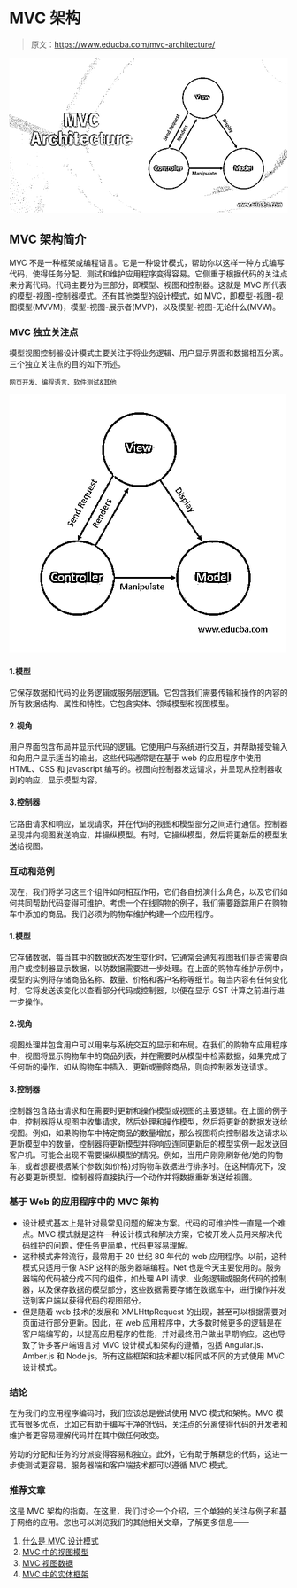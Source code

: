 # MVC 架构

> 原文：<https://www.educba.com/mvc-architecture/>

![MVC Architecture](img/089599fd446d7e8ab4539302fee5d192.png)



## MVC 架构简介

MVC 不是一种框架或编程语言。它是一种设计模式，帮助你以这样一种方式编写代码，使得任务分配、测试和维护应用程序变得容易。它侧重于根据代码的关注点来分离代码。代码主要分为三部分，即模型、视图和控制器。这就是 MVC 所代表的模型-视图-控制器模式。还有其他类型的设计模式，如 MVC，即模型-视图-视图模型(MVVM)，模型-视图-展示者(MVP)，以及模型-视图-无论什么(MVW)。

### MVC 独立关注点

模型视图控制器设计模式主要关注于将业务逻辑、用户显示界面和数据相互分离。三个独立关注点的目的如下所述。

<small>网页开发、编程语言、软件测试&其他</small>

![MVC Architecture-image](img/78b6271f43c0500590e3623c794b5485.png)



#### 1.模型

它保存数据和代码的业务逻辑或服务层逻辑。它包含我们需要传输和操作的内容的所有数据结构、属性和特性。它包含实体、领域模型和视图模型。

#### 2.视角

用户界面包含布局并显示代码的逻辑。它使用户与系统进行交互，并帮助接受输入和向用户显示适当的输出。这些代码通常是在基于 web 的应用程序中使用 HTML、CSS 和 javascript 编写的。视图向控制器发送请求，并呈现从控制器收到的响应，显示模型内容。

#### 3.控制器

它路由请求和响应，呈现请求，并在代码的视图和模型部分之间进行通信。控制器呈现并向视图发送响应，并操纵模型。有时，它操纵模型，然后将更新后的模型发送给视图。

### 互动和范例

现在，我们将学习这三个组件如何相互作用，它们各自扮演什么角色，以及它们如何共同帮助代码变得可维护。考虑一个在线购物的例子，我们需要跟踪用户在购物车中添加的商品。我们必须为购物车维护构建一个应用程序。

#### 1.模型

它存储数据，每当其中的数据状态发生变化时，它通常会通知视图我们是否需要向用户或控制器显示数据，以防数据需要进一步处理。在上面的购物车维护示例中，模型的实例将存储商品名称、数量、价格和客户名称等细节。每当内容有任何变化时，它将发送该变化以查看部分代码或控制器，以便在显示 GST 计算之前进行进一步操作。

#### 2.视角

视图处理并包含用户可以用来与系统交互的显示和布局。在我们的购物车应用程序中，视图将显示购物车中的商品列表，并在需要时从模型中检索数据，如果完成了任何新的操作，如从购物车中插入、更新或删除商品，则向控制器发送请求。

#### 3.控制器

控制器包含路由请求和在需要时更新和操作模型或视图的主要逻辑。在上面的例子中，控制器将从视图中收集请求，然后处理和操作模型，然后将更新的数据发送给视图。例如，如果购物车中特定商品的数量增加，那么视图将向控制器发送请求以更新模型中的数量，控制器将更新模型并将响应连同更新后的模型实例一起发送回客户机。可能会出现不需要操纵模型的情况。例如，当用户刚刚刷新他/她的购物车，或者想要根据某个参数(如价格)对购物车数据进行排序时。在这种情况下，没有必要更新模型。控制器将直接执行一个动作并将数据重新发送给视图。

### 基于 Web 的应用程序中的 MVC 架构

*   设计模式基本上是针对最常见问题的解决方案。代码的可维护性一直是一个难点。MVC 模式就是这样一种设计模式和解决方案，它被开发人员用来解决代码维护的问题，使任务更简单，代码更容易理解。
*   这种模式非常流行，最常用于 20 世纪 80 年代的 web 应用程序。以前，这种模式只适用于像 ASP 这样的服务器端编程。Net 也是今天主要使用的。服务器端的代码被分成不同的组件，如处理 API 请求、业务逻辑或服务代码的控制器，以及保存数据的模型部分，这些数据需要存储在数据库中，进行操作并发送到客户端以获得代码的视图部分。
*   但是随着 web 技术的发展和 XMLHttpRequest 的出现，甚至可以根据需要对页面进行部分更新。因此，在 web 应用程序中，大多数时候更多的逻辑是在客户端编写的，以提高应用程序的性能，并对最终用户做出早期响应。这也导致了许多客户端语言对 MVC 设计模式和架构的遵循，包括 Angular.js、Amber.js 和 Node.js。所有这些框架和技术都以相同或不同的方式使用 MVC 设计模式。

### 结论

在为我们的应用程序编码时，我们应该总是尝试使用 MVC 模式和架构。MVC 模式有很多优点，比如它有助于编写干净的代码，关注点的分离使得代码的开发者和维护者更容易理解代码并在其中做任何改变。

劳动的分配和任务的分派变得容易和独立。此外，它有助于解耦您的代码，这进一步使测试更容易。服务器端和客户端技术都可以遵循 MVC 模式。

### 推荐文章

这是 MVC 架构的指南。在这里，我们讨论一个介绍，三个单独的关注与例子和基于网络的应用。您也可以浏览我们的其他相关文章，了解更多信息——

1.  [什么是 MVC 设计模式](https://www.educba.com/what-is-mvc-design-pattern/)
2.  [MVC 中的视图模型](https://www.educba.com/viewmodel-in-mvc/)
3.  [MVC 视图数据](https://www.educba.com/mvc-viewdata/)
4.  [MVC 中的实体框架](https://www.educba.com/entity-framework-in-mvc/)





